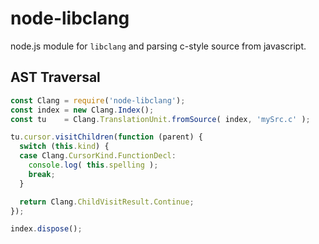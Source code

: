 node-libclang
==========
node.js module for `libclang` and parsing c-style source from javascript.

AST Traversal
-------------
```javascript
const Clang = require('node-libclang');
const index = new Clang.Index();
const tu    = Clang.TranslationUnit.fromSource( index, 'mySrc.c' );

tu.cursor.visitChildren(function (parent) {
  switch (this.kind) {
  case Clang.CursorKind.FunctionDecl:
    console.log( this.spelling );
    break;
  }

  return Clang.ChildVisitResult.Continue;
});

index.dispose();
````
